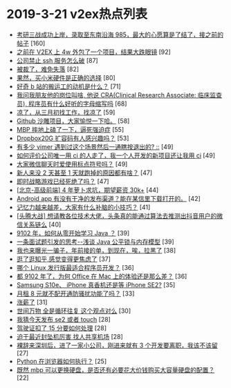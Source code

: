 # 2019-3-21 v2ex热点列表

+ [考研三战成功上岸，录取至东南沿海 985，最大的心愿算是了结了，接之前的帖子](https://www.v2ex.com/t/546851#reply160) [160]
+ [之前在 V2EX 上 4w 外包了一个项目，结果大跌眼镜](https://www.v2ex.com/t/547034#reply92) [92]
+ [公司禁止 ssh 服务怎么破](https://www.v2ex.com/t/546854#reply87) [87]
+ [被裁了，难免失落](https://www.v2ex.com/t/546915#reply82) [82]
+ [果然，买小米硬件是正确的选择](https://www.v2ex.com/t/546826#reply80) [80]
+ [好奇 b 站的搬运工的动机是什么？](https://www.v2ex.com/t/546896#reply71) [71]
+ [我问我朋友他的岗位叫啥, 他说 CRA(Clinical Research Associate: 临床监查员), 程序员有什么好听的字母缩写吗](https://www.v2ex.com/t/546966#reply68) [68]
+ [凉了，从三月初找工作，找凉了](https://www.v2ex.com/t/546998#reply59) [59]
+ [Github 沙雕项目，大家愉悦一下哈。](https://www.v2ex.com/t/546941#reply58) [58]
+ [MBP 摔地上磕了一下，逼死强迫症](https://www.v2ex.com/t/547031#reply55) [55]
+ [Dropbox20G 扩容码有人感兴趣吗？](https://www.v2ex.com/t/546829#reply53) [53]
+ [有多少 vimer 遇到过这个场景然后一通瞎按退出的? ::](https://www.v2ex.com/t/546832#reply49) [49]
+ [如何评价公司唯一用 ci 的人走了，我一个人开发的新项目还让我用 ci](https://www.v2ex.com/t/546948#reply49) [49]
+ [大家微信聊天时爱使用标点符号吗？](https://www.v2ex.com/t/547053#reply49) [49]
+ [新人来没 2 天甚至 1 天就跑掉的原因都有啥？](https://www.v2ex.com/t/546887#reply47) [47]
+ [即时战略游戏已经死绝了吗？](https://www.v2ex.com/t/546957#reply47) [47]
+ [[北京-高级前端] 4 年萝卜求坑，期望薪资 30k+](https://www.v2ex.com/t/547024#reply44) [44]
+ [Android app 有没有干净的发布渠道？能在某信里下载打开的。](https://www.v2ex.com/t/546889#reply42) [42]
+ [记忆力越来越差，大家有什么补脑的小技巧？](https://www.v2ex.com/t/546944#reply41) [41]
+ [[头腾大战] 想请教各位技术大佬，头条真的能通过算法去推测出抖音用户的微信关系链么](https://www.v2ex.com/t/546961#reply40) [40]
+ [9102 年，如何从零开始学习 Java ？](https://www.v2ex.com/t/546863#reply39) [39]
+ [一条面试题引发的思考--浅谈 Java 公平锁与内存模型](https://www.v2ex.com/t/547045#reply39) [39]
+ [我也来曝光一骗子，年前接的单，到现在，唉，拉黑了](https://www.v2ex.com/t/546945#reply38) [38]
+ [逛了逛知乎,感觉变得更焦虑了](https://www.v2ex.com/t/547062#reply37) [37]
+ [哪个 Linux 发行版最适合程序员开发？](https://www.v2ex.com/t/547145#reply36) [36]
+ [都 9102 年了，为何 Office 在 Mac 上的体验还是那么差？](https://www.v2ex.com/t/546933#reply36) [36]
+ [Samsung S10e、 iPhone 真香机还是等 iPhone SE2?](https://www.v2ex.com/t/547072#reply35) [35]
+ [月租 8 元就不配开通防骚扰功能了吗？](https://www.v2ex.com/t/547058#reply33) [33]
+ [涨薪了](https://www.v2ex.com/t/546983#reply31) [31]
+ [世间万物 全是循环往复 这个观点对么](https://www.v2ex.com/t/546920#reply30) [30]
+ [我猜今天发布 se2 或者 touch](https://www.v2ex.com/t/546828#reply28) [28]
+ [驾驶证扣了 15 分要如何处理](https://www.v2ex.com/t/547111#reply28) [28]
+ [迫于最近封坠机厉害 找人共享机场](https://www.v2ex.com/t/547023#reply28) [28]
+ [裸辞来深圳后，进了一家小公司，刚进来就有 3 个开发要离职，我该不该留](https://www.v2ex.com/t/546980#reply27) [27]
+ [Python 在浏览器如何执行？](https://www.v2ex.com/t/547011#reply25) [25]
+ [既然 mbp 可以更换硬盘，是否还有必要花大价钱购买大容量硬盘的配置？](https://www.v2ex.com/t/546857#reply22) [22]
